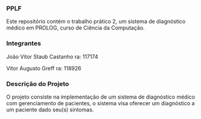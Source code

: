 ### PPLF
Este repositório contém o trabalho prático 2, um sistema de diagnóstico médico em PROLOG, curso de Ciência da Computação.

### Integrantes
João Vitor Staub Castanho ra: 117174

Vitor Augusto Greff ra: 118926

### Descrição do Projeto
O projeto consiste na implementação de um sistema de diagnóstico médico com gerenciamento de pacientes, o sistema visa oferecer um diagnóstico a um paciente dado seu(s) sintomas.
